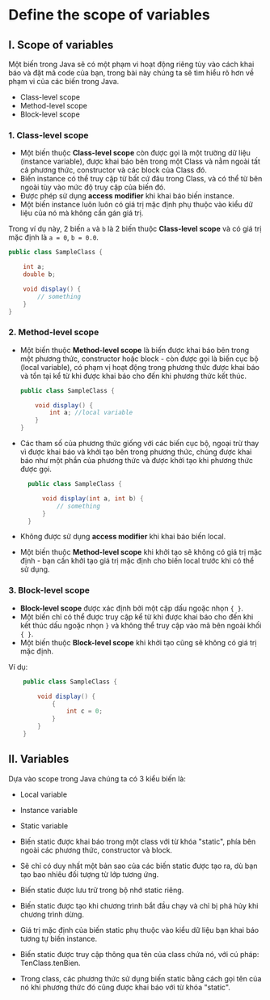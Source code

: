 # Define the scope of variables

## I. Scope of variables

Một biến trong Java sẽ có một phạm vi hoạt động riêng tùy vào cách khai báo và đặt mã code của bạn, trong bài này chúng ta sẽ tìm hiểu rõ hơn về phạm vi của các biến trong Java.  

  - Class-level scope
  - Method-level scope
  - Block-level scope
  
### 1. Class-level scope

- Một biến thuộc **Class-level scope** còn được gọi là một trường dữ liệu (instance variable), được khai báo bên trong một Class và nằm ngoài tất cả phương thức, constructor và các block của Class đó.
- Biến instance có thể truy cập từ bất cứ đâu trong Class, và có thể từ bên ngoài tùy vào mức độ truy cập của biến đó.
- Được phép sử dụng **access modifier** khi khai báo biến instance.
- Một biến instance luôn luôn có giá trị mặc định phụ thuộc vào kiểu dữ liệu của nó mà không cần gán giá trị.

Trong ví dụ này, 2 biến `a` và `b` là 2 biến thuộc **Class-level scope** và có giá trị mặc định là `a = 0`, `b = 0.0`.

```java
public class SampleClass {

    int a;
    double b;

    void display() {    
        // something
    }
}
```

### 2. Method-level scope

- Một biến thuộc **Method-level scope** là biến được khai báo bên trong một phương thức, constructor hoặc block - còn được gọi là biến cục bộ (local variable), có phạm vị hoạt động trong phương thức được khai báo và tồn tại kể từ khi được khai báo cho đến khi phương thức kết thúc.
  ```java
  public class SampleClass {

      void display() {
          int a; //local variable
      }
  }
  ```

- Các tham số của phương thức giống với các biến cục bộ, ngoại trừ thay vì được khai báo và khởi tạo bên trong phương thức, chúng được khai báo như một phần của phương thức và được khởi tạo khi phương thức được gọi.
  ```java
    public class SampleClass {

        void display(int a, int b) {    
            // something
        }
    }
  ```
- Không được sử dụng **access modifier** khi khai báo biến local.
- Một biến thuộc **Method-level scope** khi khởi tạo sẽ không có giá trị mặc định - bạn cần khởi tạo giá trị mặc định cho biến local trước khi có thể sử dụng. 

### 3. Block-level scope

- **Block-level scope** được xác định bởi một cặp dấu ngoặc nhọn `{ }`.
- Một biến chỉ có thể được truy cập kể từ khi được khai báo cho đến khi kết thúc dấu ngoặc nhọn `}` và không thể truy cập vào mã bên ngoài khối `{ }`.
- Một biến thuộc **Block-level scope** khi khởi tạo cũng sẽ không có giá trị mặc định.

Ví dụ:
  ```java
      public class SampleClass {

          void display() {    
              {
                  int c = 0;
              }
          }
      }
  ```
  
## II. Variables
  
Dựa vào scope trong Java chúng ta có 3 kiểu biến là:
- Local variable
- Instance variable
- Static variable
  
- Biến static được khai báo trong một class với từ khóa "static", phía bên ngoài các phương thức, constructor và block.
- Sẽ chỉ có duy nhất một bản sao của các biến static được tạo ra, dù bạn tạo bao nhiêu đối tượng từ lớp tương ứng.
- Biến static được lưu trữ trong bộ nhớ static riêng.
- Biến static được tạo khi chương trình bắt đầu chạy và chỉ bị phá hủy khi chương trình dừng.
- Giá trị mặc định của biến static phụ thuộc vào kiểu dữ liệu bạn khai báo tương tự biến instance.
- Biến static được truy cập thông qua tên của class chứa nó, với cú pháp: TenClass.tenBien.
- Trong class, các phương thức sử dụng biến static bằng cách gọi tên của nó khi phương thức đó cũng được khai báo với từ khóa "static".
